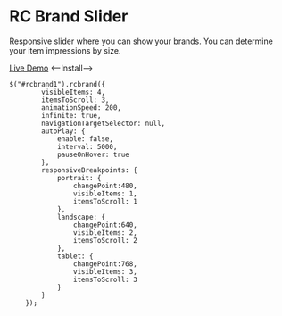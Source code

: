 # RC Brand Slider

Responsive slider where you can show your brands. You can determine your item impressions by size.

<a href="http://developer.oguzhansengul.com/brand-slider/" target="_blank">Live Demo</a>
<--Install-->
```
$("#rcbrand1").rcbrand({
        visibleItems: 4,
        itemsToScroll: 3,
        animationSpeed: 200,
        infinite: true,
        navigationTargetSelector: null,
        autoPlay: {
            enable: false,
            interval: 5000,
            pauseOnHover: true
        },
        responsiveBreakpoints: { 
            portrait: { 
                changePoint:480,
                visibleItems: 1,
                itemsToScroll: 1
            }, 
            landscape: { 
                changePoint:640,
                visibleItems: 2,
                itemsToScroll: 2
            },
            tablet: { 
                changePoint:768,
                visibleItems: 3,
                itemsToScroll: 3
            }
        }
    });
